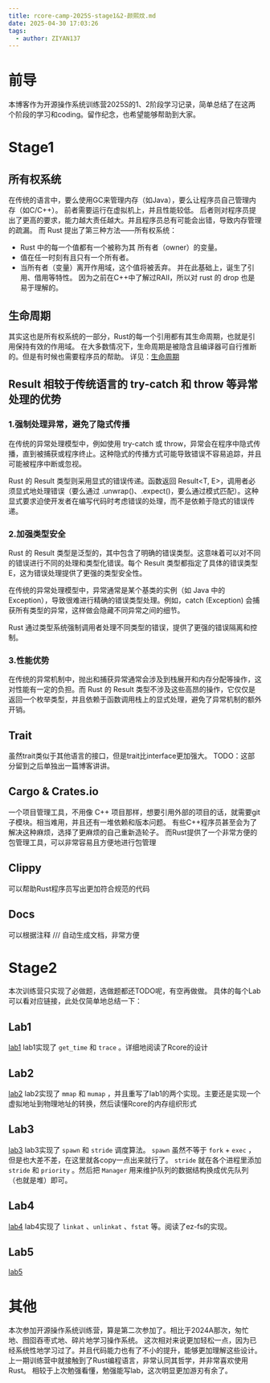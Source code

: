 ```yaml
---
title: rcore-camp-2025S-stage1&2-颜熙炆.md
date: 2025-04-30 17:03:26
tags:
  - author: ZIYAN137
---
```

# 前导
本博客作为开源操作系统训练营2025S的1、2阶段学习记录，简单总结了在这两个阶段的学习和coding。留作纪念，也希望能够帮助到大家。
<!-- more -->

# Stage1
## 所有权系统
在传统的语言中，要么使用GC来管理内存（如Java），要么让程序员自己管理内存（如C/C++）。
前者需要运行在虚拟机上，并且性能较低。
后者则对程序员提出了更高的要求，能力越大责任越大。并且程序员总有可能会出错，导致内存管理的疏漏。
而 Rust 提出了第三种方法——所有权系统：
* Rust 中的每一个值都有一个被称为其 所有者（owner）的变量。
* 值在任一时刻有且只有一个所有者。
* 当所有者（变量）离开作用域，这个值将被丢弃。
并在此基础上，诞生了引用、借用等特性。
因为之前在C++中了解过RAII，所以对 rust 的 drop 也是易于理解的。

## 生命周期
其实这也是所有权系统的一部分，Rust的每一个引用都有其生命周期，也就是引用保持有效的作用域。
在大多数情况下，生命周期是被隐含且编译器可自行推断的。但是有时候也需要程序员的帮助。
详见：[生命周期](https://rustwiki.org/zh-CN/book/ch10-03-lifetime-syntax.html)

## Result 相较于传统语言的 try-catch 和 throw 等异常处理的优势
### 1.强制处理异常，避免了隐式传播
在传统的异常处理模型中，例如使用 try-catch 或 throw，异常会在程序中隐式传播，直到被捕获或程序终止。这种隐式的传播方式可能导致错误不容易追踪，并且可能被程序中断或忽视。

Rust 的 Result 类型则采用显式的错误传递。函数返回 Result<T, E>，调用者必须显式地处理错误（要么通过 .unwrap()、.expect()，要么通过模式匹配）。这种显式要求迫使开发者在编写代码时考虑错误的处理，而不是依赖于隐式的错误传递。

### 2.加强类型安全
Rust 的 Result 类型是泛型的，其中包含了明确的错误类型。这意味着可以对不同的错误进行不同的处理和类型化错误。每个 Result 类型都指定了具体的错误类型 E，这为错误处理提供了更强的类型安全性。

在传统的异常处理模型中，异常通常是某个基类的实例（如 Java 中的 Exception），导致很难进行精确的错误类型处理。例如，catch (Exception) 会捕获所有类型的异常，这样做会隐藏不同异常之间的细节。

Rust 通过类型系统强制调用者处理不同类型的错误，提供了更强的错误隔离和控制。

### 3.性能优势
在传统的异常机制中，抛出和捕获异常通常会涉及到栈展开和内存分配等操作，这对性能有一定的负担。而 Rust 的 Result 类型不涉及这些高昂的操作，它仅仅是返回一个枚举类型，并且依赖于函数调用栈上的显式处理，避免了异常机制的额外开销。

## Trait
虽然trait类似于其他语言的接口，但是trait比interface更加强大。
TODO：这部分留到之后单独出一篇博客讲讲。

## Cargo & Crates.io
一个项目管理工具，不用像 C++ 项目那样，想要引用外部的项目的话，就需要git子模块。相当难用，并且还有一堆依赖和版本问题。
有些C++程序员甚至会为了解决这种麻烦，选择了更麻烦的自己重新造轮子。
而Rust提供了一个非常方便的包管理工具，可以非常容易且方便地进行包管理

## Clippy
可以帮助Rust程序员写出更加符合规范的代码

## Docs
可以根据注释 /// 自动生成文档，非常方便

# Stage2
本次训练营只实现了必做题，选做题都还TODO呢，有空再做做。
具体的每个Lab可以看对应链接，此处仅简单地总结一下：
## Lab1
[lab1](https://ziyan137.github.io/#/posts/rcore-camp-2025S-stage2-lab1)
lab1实现了 `get_time` 和 `trace` 。详细地阅读了Rcore的设计
## Lab2
[lab2](https://ziyan137.github.io/#/posts/rcore-camp-2025S-stage2-lab2)
lab2实现了 `mmap` 和 `mumap` ，并且重写了lab1的两个实现。主要还是实现一个虚拟地址到物理地址的转换，然后读懂Rcore的内存组织形式
## Lab3
[lab3](https://ziyan137.github.io/#/posts/rcore-camp-2025S-stage2-lab3)
lab3实现了 `spawn` 和 `stride` 调度算法。
 `spawn` 虽然不等于 `fork` + `exec` ，但是也大差不差，在这里就各copy一点出来就行了。
 `stride` 就在各个进程里添加 `stride` 和 `priority` 。然后把 `Manager` 用来维护队列的数据结构换成优先队列（也就是堆）即可。
## Lab4
[lab4](https://ziyan137.github.io/#/posts/rcore-camp-2025S-stage2-lab4)
lab4实现了 `linkat` 、`unlinkat` 、`fstat` 等。阅读了ez-fs的实现。
## Lab5
[lab5](https://ziyan137.github.io/#/posts/rcore-camp-2025S-stage2-lab5)

# 其他
本次参加开源操作系统训练营，算是第二次参加了。相比于2024A那次，匆忙地、囫囵吞枣式地、碎片地学习操作系统。
这次相对来说更加轻松一点，因为已经系统性地学习过了。并且代码能力也有了不小的提升，能够更加理解这些设计。
上一期训练营中就接触到了Rust编程语言，非常认同其哲学，并非常喜欢使用Rust。
相较于上次勉强看懂，勉强能写lab，这次明显更加游刃有余了。
